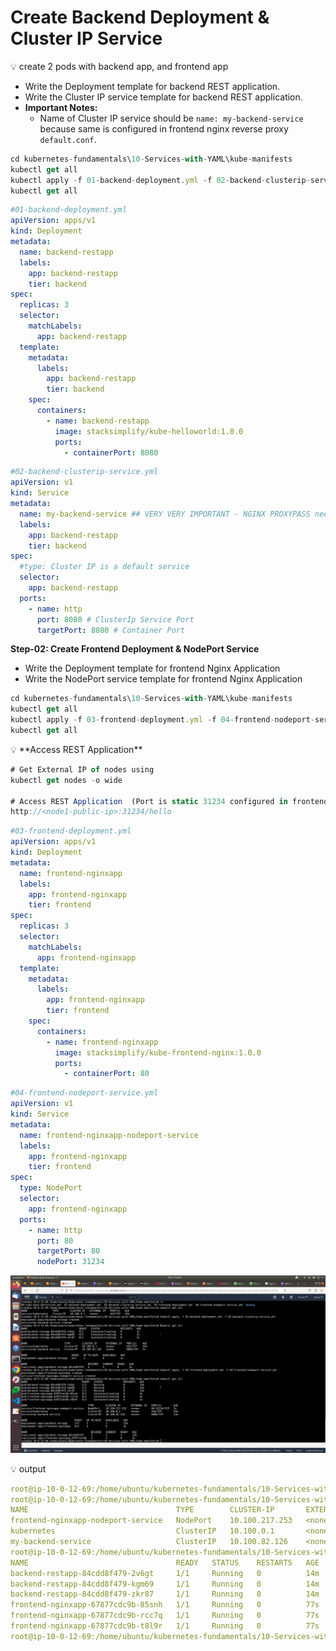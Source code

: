 # Create Backend Deployment & Cluster IP Service

<aside>
💡 create 2 pods with backend app, and frontend app

</aside>

- Write the Deployment template for backend REST application.
- Write the Cluster IP service template for backend REST application.
- **Important Notes:**
    - Name of Cluster IP service should be `name: my-backend-service` because same is configured in frontend nginx reverse proxy `default.conf`.

```jsx
cd kubernetes-fundamentals\10-Services-with-YAML\kube-manifests
kubectl get all
kubectl apply -f 01-backend-deployment.yml -f 02-backend-clusterip-service.yml
kubectl get all

```

```yaml
#01-backend-deployment.yml
apiVersion: apps/v1
kind: Deployment
metadata:
  name: backend-restapp
  labels: 
    app: backend-restapp
    tier: backend
spec:
  replicas: 3
  selector:
    matchLabels:
      app: backend-restapp
  template: 
    metadata:
      labels:
        app: backend-restapp
        tier: backend
    spec:
      containers:
        - name: backend-restapp
          image: stacksimplify/kube-helloworld:1.0.0
          ports:
            - containerPort: 8080
```

```yaml
#02-backend-clusterip-service.yml
apiVersion: v1
kind: Service
metadata:
  name: my-backend-service ## VERY VERY IMPORTANT - NGINX PROXYPASS needs this name
  labels: 
    app: backend-restapp
    tier: backend
spec:
  #type: Cluster IP is a default service
  selector:
    app: backend-restapp
  ports: 
    - name: http
      port: 8080 # ClusterIp Service Port
      targetPort: 8080 # Container Port
```

**Step-02: Create Frontend Deployment & NodePort Service**

- Write the Deployment template for frontend Nginx Application
- Write the NodePort service template for frontend Nginx Application

```jsx
cd kubernetes-fundamentals\10-Services-with-YAML\kube-manifests
kubectl get all
kubectl apply -f 03-frontend-deployment.yml -f 04-frontend-nodeport-service.yml
kubectl get all
```

<aside>
💡 **Access REST Application**

</aside>

```jsx
# Get External IP of nodes using
kubectl get nodes -o wide

# Access REST Application  (Port is static 31234 configured in frontend service template)
http://<node1-public-ip>:31234/hello
```

```yaml
#03-frontend-deployment.yml
apiVersion: apps/v1
kind: Deployment
metadata:
  name: frontend-nginxapp
  labels: 
    app: frontend-nginxapp
    tier: frontend
spec:
  replicas: 3
  selector:
    matchLabels:
      app: frontend-nginxapp
  template: 
    metadata:
      labels:
        app: frontend-nginxapp
        tier: frontend
    spec:
      containers:
        - name: frontend-nginxapp
          image: stacksimplify/kube-frontend-nginx:1.0.0
          ports:
            - containerPort: 80
```

```yaml
#04-frontend-nodeport-service.yml
apiVersion: v1
kind: Service
metadata:
  name: frontend-nginxapp-nodeport-service
  labels: 
    app: frontend-nginxapp
    tier: frontend     
spec:
  type: NodePort 
  selector:
    app: frontend-nginxapp
  ports: 
    - name: http
      port: 80
      targetPort: 80
      nodePort: 31234
```

![alt text](image-3.png)

<aside>
💡 output

</aside>

```yaml
root@ip-10-0-12-69:/home/ubuntu/kubernetes-fundamentals/10-Services-with-YAML# cd kube-manifests/
root@ip-10-0-12-69:/home/ubuntu/kubernetes-fundamentals/10-Services-with-YAML/kube-manifests# kubectl get svc
NAME                                 TYPE        CLUSTER-IP       EXTERNAL-IP   PORT(S)        AGE
frontend-nginxapp-nodeport-service   NodePort    10.100.217.253   <none>        80:31234/TCP   65s
kubernetes                           ClusterIP   10.100.0.1       <none>        443/TCP        56m
my-backend-service                   ClusterIP   10.100.82.126    <none>        8080/TCP       14m
root@ip-10-0-12-69:/home/ubuntu/kubernetes-fundamentals/10-Services-with-YAML/kube-manifests# kubectl get pods
NAME                                 READY   STATUS    RESTARTS   AGE
backend-restapp-84cdd8f479-2v6gt     1/1     Running   0          14m
backend-restapp-84cdd8f479-kgm69     1/1     Running   0          14m
backend-restapp-84cdd8f479-zkr87     1/1     Running   0          14m
frontend-nginxapp-67877cdc9b-85snh   1/1     Running   0          77s
frontend-nginxapp-67877cdc9b-rcc7q   1/1     Running   0          77s
frontend-nginxapp-67877cdc9b-t8l9r   1/1     Running   0          77s
root@ip-10-0-12-69:/home/ubuntu/kubernetes-fundamentals/10-Services-with-YAML/kube-manifests#
```